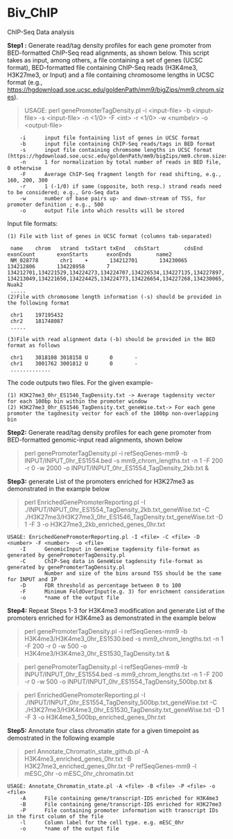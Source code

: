 # Biv_ChIP

ChIP-Seq Data analysis 

**Step1 :** Generate read/tag density profiles for each gene promoter from BED-formatted ChIP-Seq read alignments, as shown below. This script takes as input, among others, a file containing a set of genes (UCSC format), BED-formatted file containing ChIP-Seq reads (H3K4me3, H3K27me3, or Input) and a file containing chromosome lengths in UCSC format (e.g., https://hgdownload.soe.ucsc.edu/goldenPath/mm9/bigZips/mm9.chrom.sizes).

>USAGE: perl genePromoterTagDensity.pl -i \<input-file\> -b \<input-file\> -s \<input-file\> -n \<1/0\> -F \<int\> -r \<1/0\> -w \<numbe\r> -o \<output-file\>

        -i      input file fontaining list of genes in UCSC format
        -b      input file containing ChIP-Seq reads/tags in BED format
        -s      input file containing chromsome lengths in UCSC format (https://hgdownload.soe.ucsc.edu/goldenPath/mm9/bigZips/mm9.chrom.sizes)
        -n      1 for normalization by total number of reads in BED file, 0 otherwise
        -F      Average ChIP-Seq fragment length for read shifting, e.g., 160, 200, 300
        -r      1 (-1/0) if same (opposite, both resp.) strand reads need to be considered; e.g., Gro-Seq data
        -w      number of base pairs up- and down-stream of TSS, for promoter definition ; e.g., 500
        -o      output file into which results will be stored

Input file formats: 

	(1) File with list of genes in UCSC format (columns tab-separated)
	
  	 name    chrom   strand  txStart txEnd   cdsStart        cdsEnd  exonCount       exonStarts      exonEnds        name2
  	 NM_028778       chr1    +       134212701       134230065       134212806       134228958       7       134212701,134221529,134224273,134224707,134226534,134227135,134227897,  134213049,134221650,134224425,134224773,134226654,134227268,134230065,    Nuak2
  	 .....
	(2)File with chromosome length information (-s) should be provided in the following format
   
  	 chr1    197195432  
  	 chr2    181748087
  	 .....
	
	(3)File with read alignment data (-b) should be provided in the BED format as follows
   
  	 chr1    3018108 3018158 U       0       -
  	 chr1    3001762 3001812 U       0       -
   	 .............
	   
The code outputs two files. For the given example-

	(1) H3K27me3_0hr_ES1546_TagDensity.txt -> Average tagdensity vector for each 100bp bin within the promoter window
	(2) H3K27me3_0hr_ES1546_TagDensity.txt_geneWise.txt-> For each gene promoter the tagdnesity vector for each of the 100bp non-overlapping bin 

**Step2:** Generate read/tag density profiles for each gene promoter from BED-formatted genomic-input read alignments, shown below
>perl genePromoterTagDensity.pl -i refSeqGenes-mm9 -b INPUT/INPUT_0hr_ES1554.bed -s mm9_chrom_lengths.txt -n 1 -F 200 -r 0 -w 2000 -o INPUT/INPUT_0hr_ES1554_TagDensity_2kb.txt &

**Step3:** generate List of the promoters enriched for H3K27me3 as demonstrated in the example below 
>perl EnrichedGenePromoterReporting.pl -I ./INPUT/INPUT_0hr_ES1554_TagDensity_2kb.txt_geneWise.txt -C ./H3K27me3/H3K27me3_0hr_ES1546_TagDensity.txt_geneWise.txt -D 1 -F 3 -o H3K27me3_2kb_enriched_genes_0hr.txt

	USAGE: EnrichedGenePromoterReporting.pl -I <file> -C <file> -D <number> -F <number>  -o <file>
        -I      GenomicInput in GeneWise tagdensity file-format as generated by genePromoterTagDensity.pl
        -C      ChIP-Seq data in GeneWise tagdensity file-format as generated by genePromoterTagDensity.pl
                Number and size of the bins around TSS should be the same for INPUT and IP
        -D      FDR threshold as percentage between 0 to 100
        -F      Minimum FoldOverInput(e.g. 3) for enrichment consideration
        -o      *name of the output file
	

**Step4:** Repeat Steps 1-3 for H3K4me3 modification and generate List of the promoters enriched for H3K4me3 as demonstrated in the example below 

>perl genePromoterTagDensity.pl -i refSeqGenes-mm9 -b H3K4me3/H3K4me3_0hr_ES1530.bed -s mm9_chrom_lengths.txt -n 1 -F 200 -r 0 -w 500 -o H3K4me3/H3K4me3_0hr_ES1530_TagDensity.txt &

>perl genePromoterTagDensity.pl -i refSeqGenes-mm9 -b INPUT/INPUT_0hr_ES1554.bed -s mm9_chrom_lengths.txt -n 1 -F 200 -r 0 -w 500 -o INPUT/INPUT_0hr_ES1554_TagDensity_500bp.txt &

>perl EnrichedGenePromoterReporting.pl -I ./INPUT/INPUT_0hr_ES1554_TagDensity_500bp.txt_geneWise.txt -C ./H3K27me3/H3K4me3_0hr_ES1530_TagDensity.txt_geneWise.txt -D 1 -F 3 -o H3K4me3_500bp_enriched_genes_0hr.txt

**Step5:** Annotate four class chromatin state for a given timepoint as demostrated in the following example

>perl Annotate_Chromatin_state_github.pl -A H3K4me3_enriched_genes_0hr.txt -B H3K27me3_enriched_genes_0hr.txt -P refSeqGenes-mm9 -l mESC_0hr -o mESC_0hr_chromatin.txt

	USAGE: Annotate_Chromatin_state.pl -A <file> -B <file> -P <file> -o <file>
        -A      File containing gene/transcript-IDS enriched for H3K4me3
        -B      File containing gene/transcript-IDS enriched for H3K27me3
        -P      File containing promoter information with transcript IDs in the first column of the file
        -l      Column label for the cell type. e.g. mESC_0hr
        -o      *name of the output file
	

